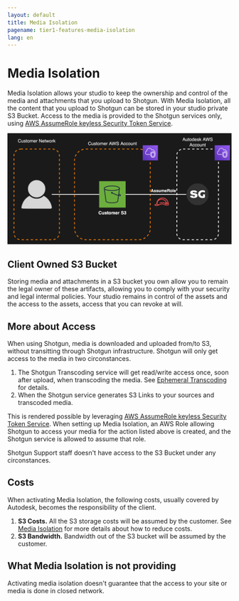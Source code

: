 ```yaml
---
layout: default
title: Media Isolation
pagename: tier1-features-media-isolation
lang: en
---
```


# Media Isolation
Media Isolation allows your studio to keep the ownership and control of the media and attachments that you upload to Shotgun. With Media Isolation, all the content that you upload to Shotgun can be stored in your studio private S3 Bucket. Access to the media is provided to the Shotgun services only, using [AWS AssumeRole keyless Security Token Service](https://docs.aws.amazon.com/STS/latest/APIReference/API_AssumeRole.html).

![media-isolation-overview](../images/media-isolation-overview.png)

## Client Owned S3 Bucket
Storing media and attachments in a S3 bucket you own allow you to remain the legal owner of these artifacts, allowing you to comply with your security and legal intermal policies. Your studio remains in control of the assets and the access to the assets, access that you can revoke at will.

## More about Access
When using Shotgun, media is downloaded and uploaded from/to S3, without transitting through Shotgun infrastructure. Shotgun will only get access to the media in two circonstances.
1. The Shotgun Transcoding service will get read/write access once, soon after upload, when transcoding the media. See [Ephemeral Transcoding](../getting_started/about.md#ephemeral-transcoding) for details.
2. When the Shotgun service generates S3 Links to your sources and transcoded media.

This is rendered possible by leveraging [AWS AssumeRole keyless Security Token Service](https://docs.aws.amazon.com/STS/latest/APIReference/API_AssumeRole.html). When setting up Media Isolation, an AWS Role allowing Shotgun to access your media for the action listed above is created, and the Shotgun service is allowed to assume that role.

Shotgun Support staff doesn't have access to the S3 Bucket under any circonstances.

## Costs
When activating Media Isolation, the following costs, usually covered by Autodesk, becomes the responsibility of the client.
1. **S3 Costs.** All the S3 storage costs will be assumed by the customer. See [Media Isolation](../setup/tuning.md) for more details about how to reduce costs.
2. **S3 Bandwidth.** Bandwidth out of the S3 bucket will be assumed by the customer.

## What Media Isolation is not providing
Activating media isolation doesn't guarantee that the access to your site or media is done in closed network. 